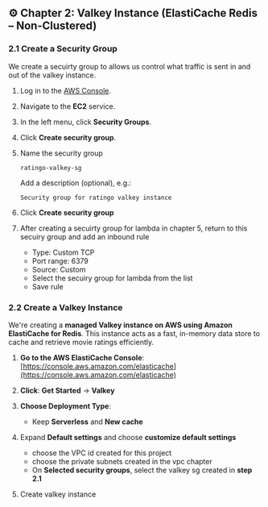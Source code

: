## ⚙️ Chapter 2: Valkey Instance (ElastiCache Redis – Non-Clustered)

### 2.1 Create a Security Group
We create a secuirty group to allows us control what traffic is sent in and out of the valkey instance.

1. Log in to the [AWS Console](https://console.aws.amazon.com/).

2. Navigate to the **EC2** service.

3. In the left menu, click **Security Groups**.

4. Click **Create security group**.

5. Name the security group

    ```
    ratingo-valkey-sg
    ```

    Add a description (optional), e.g.:

    ```
    Security group for ratingo valkey instance
    ```
6. Click **Create security group**

7. After creating a secuirty group for lambda in chapter 5, return to this secuiry group and add an inbound rule
    * Type: Custom TCP
    * Port range: 6379
    * Source: Custom
    * Select the secuiry group for lambda from the list
    * Save rule

### 2.2 Create a Valkey Instance

We're creating a **managed Valkey instance on AWS using Amazon ElastiCache for Redis**. This instance acts as a fast, in-memory data store to cache and retrieve movie ratings efficiently.

1. **Go to the AWS ElastiCache Console**:
   [https://console.aws.amazon.com/elasticache](https://console.aws.amazon.com/elasticache)

2. **Click**: **Get Started** → **Valkey**

3. **Choose Deployment Type**:
   * Keep **Serverless** and **New cache**

4. Expand **Default settings** and choose **customize default settings**
    * choose the VPC id created for this project
    * choose the private subnets created in the vpc chapter 
    * On **Selected security groups**, select the valkey sg created in **step 2.1**

4. Create valkey instance